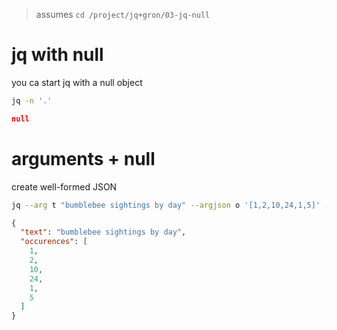 > assumes `cd /project/jq+gron/03-jq-null`

# jq with null
you ca start jq with a null object
```bash
jq -n '.'
```
```json
null
```

# arguments + null
create well-formed JSON
```bash
jq --arg t "bumblebee sightings by day" --argjson o '[1,2,10,24,1,5]' -n '{"text":$t,"occurences": $o}'
```
```json
{
  "text": "bumblebee sightings by day",
  "occurences": [
    1,
    2,
    10,
    24,
    1,
    5
  ]
}
```

